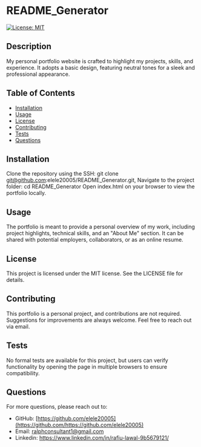 
# README_Generator

[![License: MIT](https://img.shields.io/badge/License-MIT-yellow.svg)](https://opensource.org/licenses/MIT)

## Description
My personal portfolio website is crafted to highlight my projects, skills, and experience. It adopts a basic design, featuring neutral tones for a sleek and professional appearance. 

## Table of Contents
- [Installation](#installation)
- [Usage](#usage)
- [License](#license)
- [Contributing](#contributing)
- [Tests](#tests)
- [Questions](#questions)

## Installation
Clone the repository using the SSH: git clone git@github.com:elele20005/README_Generator.git, Navigate to the project folder: cd README_Generator Open index.html on your browser to view the portfolio locally.

## Usage
The portfolio is meant to provide a personal overview of my work, including project highlights, technical skills, and an "About Me" section. It can be shared with potential employers, collaborators, or as an online resume.

## License
This project is licensed under the MIT license. See the LICENSE file for details.

## Contributing
This portfolio is a personal project, and contributions are not required.  Suggestions for improvements are always welcome. Feel free to reach out via email.

## Tests
No formal tests are available for this project, but users can verify functionality by opening the page in multiple browsers to ensure compatibility.

## Questions
For more questions, please reach out to:
- GitHub: [https://github.com/elele20005](https://github.com/https://github.com/elele20005)
- Email: ralphconsultant1@gmail.com
- Linkedin: https://www.linkedin.com/in/rafiu-lawal-9b5679121/
